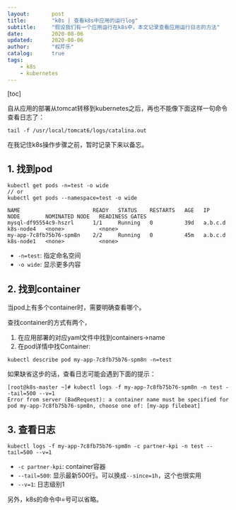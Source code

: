 ```yaml
---
layout:       post
title:        "k8s | 查看k8s中应用的运行log"
subtitle:     "假设我们有一个应用运行在k8s中，本文记录查看应用运行日志的方法"
date:         2020-08-06
updated:      2020-08-06
author:       "权芹乐"
catalog:      true
tags:
    - k8s
    - kubernetes
---
```


[toc]

自从应用的部署从tomcat转移到kubernetes之后，再也不能像下面这样一句命令查看日志了：
```
tail -f /usr/local/tomcat6/logs/catalina.out
```

在我记住k8s操作步骤之前，暂时记录下来以备忘。

## 1. 找到pod
```
kubectl get pods -n=test -o wide
// or
kubectl get pods --namespace=test -o wide

NAME                       READY   STATUS    RESTARTS   AGE   IP        NODE        NOMINATED NODE   READINESS GATES
mysql-df95554c9-hszrl      1/1     Running   0          39d   a.b.c.d   k8s-node4   <none>           <none>
my-app-7c8fb75b76-spm8n    2/2     Running   0          45m   a.b.c.d   k8s-node1   <none>           <none>
```

* `-n=test`: 指定命名空间
* `-o wide`: 显示更多内容

## 2. 找到container
当pod上有多个container时，需要明确查看哪个。

查找container的方式有两个，
1. 在应用部署的对应yaml文件中找到containers->name
2. 在pod详情中找Container:
```
kubectl describe pod my-app-7c8fb75b76-spm8n -n=test
```

如果缺省这步的话，查看日志可能会遇到下面的提示：
```
[root@k8s-master ~]# kubectl logs -f my-app-7c8fb75b76-spm8n -n test --tail=500 --v=1
Error from server (BadRequest): a container name must be specified for pod my-app-7c8fb75b76-spm8n, choose one of: [my-app filebeat]
```

## 3. 查看日志
```
kubectl logs -f my-app-7c8fb75b76-spm8n -c partner-kpi -n test --tail=500 --v=1
```
* `-c partner-kpi`: container容器
* `--tail=500`: 显示最新500行。可以换成`--since=1h`，这个也很实用
* `--v=1`: 日志级别1

另外，k8s的命令中=号可以省略。
